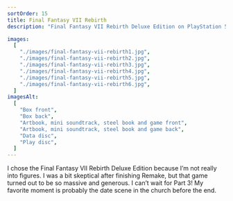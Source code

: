 ```yaml
---
sortOrder: 15
title: Final Fantasy VII Rebirth
description: "Final Fantasy VII Rebirth Deluxe Edition on PlayStation 5"

images:
  [
    "./images/final-fantasy-vii-rebirth1.jpg",
    "./images/final-fantasy-vii-rebirth2.jpg",
    "./images/final-fantasy-vii-rebirth3.jpg",
    "./images/final-fantasy-vii-rebirth4.jpg",
    "./images/final-fantasy-vii-rebirth5.jpg",
    "./images/final-fantasy-vii-rebirth6.jpg",
  ]
imagesAlt:
  [
    "Box front",
    "Box back",
    "Artbook, mini soundtrack, steel book and game front",
    "Artbook, mini soundtrack, steel book and game back",
    "Data disc",
    "Play disc",
  ]
---
```


I chose the Final Fantasy VII Rebirth Deluxe Edition because I’m not really into figures.
I was a bit skeptical after finishing Remake, but that game turned out to be so massive and generous. I can’t wait for Part 3! My favorite moment is probably the date scene in the church before the end.
